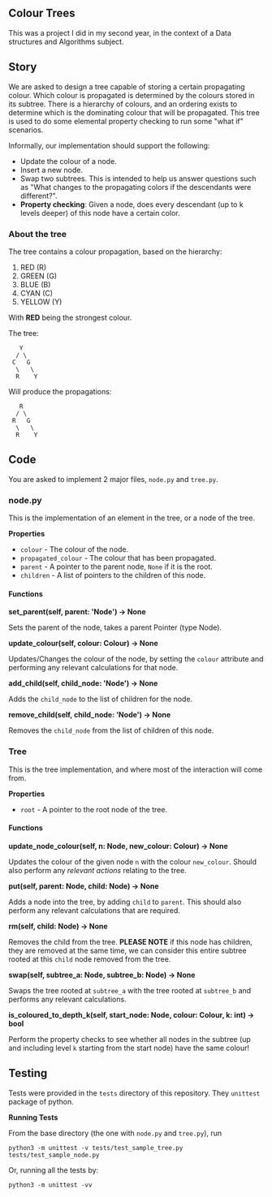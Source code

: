 Colour Trees
--------------------------

This was a project I did in my second year, in the context of a Data structures and Algorithms subject.

## Story

We are asked to design a tree capable of storing a certain propagating colour. Which colour is propagated is determined by the colours stored in its subtree. There is a hierarchy of colours, and an ordering exists to determine which is the dominating colour that will be propagated. This tree is used to do some elemental property checking to run some "what if" scenarios.

Informally, our implementation should support the following:

* Update the colour of a node.
* Insert a new node.
* Swap two subtrees. This is intended to help us answer questions such as "What changes to the propagating colors if the descendants were different?".
* **Property checking**: Given a node, does every descendant (up to k levels deeper) of this node have a certain color.

### About the tree

The tree contains a colour propagation, based on the hierarchy:

1. RED (R)
2. GREEN (G)
3. BLUE (B)
4. CYAN (C)
5. YELLOW (Y)

With **RED** being the strongest colour.

The tree:

```
   Y
  / \
 C   G
  \   \
  R    Y
```

Will produce the propagations:

```
   R
  / \
 R   G
  \   \
  R    Y
```

## Code

You are asked to implement 2 major files, `node.py` and `tree.py`.

### node.py

This is the implementation of an element in the tree, or a node of the tree.

**Properties**

* `colour` - The colour of the node.
* `propagated_colour` - The colour that has been propagated.
* `parent` - A pointer to the parent node, `None` if it is the root.
* `children` - A list of pointers to the children of this node.

#### Functions

**set_parent(self, parent: 'Node') -> None**

Sets the parent of the node, takes a parent Pointer (type Node).

**update_colour(self, colour: Colour) -> None**

Updates/Changes the colour of the node, by setting the `colour` attribute and performing any relevant calculations for that node.

**add_child(self, child_node: 'Node') -> None**

Adds the `child_node` to the list of children for the node.

**remove_child(self, child_node: 'Node') -> None**

Removes the `child_node` from the list of children of this node.


### Tree

This is the tree implementation, and where most of the interaction will come from.

**Properties**

* `root` - A pointer to the root node of the tree.

#### Functions

**update_node_colour(self, n: Node, new_colour: Colour) -> None**

Updates the colour of the given node `n` with the colour `new_colour`.
Should also perform any *relevant actions* relating to the tree.

**put(self, parent: Node, child: Node) -> None**

Adds a node into the tree, by adding `child` to `parent`.
This should also perform any relevant calculations that are required.

**rm(self, child: Node) -> None**

Removes the child from the tree.
**PLEASE NOTE** if this node has children, they are removed at the same time, we can consider this entire subtree rooted at this `child` node removed from the tree.

**swap(self, subtree_a: Node, subtree_b: Node) -> None**

Swaps the tree rooted at `subtree_a` with the tree rooted at `subtree_b` and performs any relevant calculations.

**is_coloured_to_depth_k(self, start_node: Node, colour: Colour, k: int) -> bool**

Perform the property checks to see whether all nodes in the subtree (up and including level `k` starting from the start node) have the same colour!


## Testing

Tests were provided in the `tests` directory of this repository. They `unittest` package of python.

**Running Tests**

From the base directory (the one with `node.py` and `tree.py`), run

```
python3 -m unittest -v tests/test_sample_tree.py tests/test_sample_node.py
```

Or, running all the tests by:

```
python3 -m unittest -vv
```
